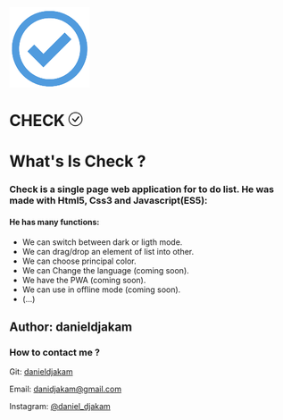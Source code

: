 
<p>
<img src='./assets/img/logo.png' />
<h1>CHECK <svg xmlns="http://www.w3.org/2000/svg" width="25" height="25" fill="currentColor" class="bi bi-check-circle" viewBox="0 0 16 16">   <path d="M8 15A7 7 0 1 1 8 1a7 7 0 0 1 0 14zm0 1A8 8 0 1 0 8 0a8 8 0 0 0 0 16z"/>   <path d="M10.97 4.97a.235.235 0 0 0-.02.022L7.477 9.417 5.384 7.323a.75.75 0 0 0-1.06 1.06L6.97 11.03a.75.75 0 0 0 1.079-.02l3.992-4.99a.75.75 0 0 0-1.071-1.05z"/> </svg></h1>
<h1>What's Is Check ?</h1>
    <h3>Check is a single page web application for to do list. He was made with Html5, Css3 and Javascript(ES5):</h3>
    <h4>He has many functions:</h4>
    <ul>
        <li>
            We can switch between dark or ligth mode.
        </li>
        <li>
            We can drag/drop an element of list into other.
        </li>
        <li>
            We can choose principal color.
        </li>
        <li>
            We can Change the language (coming soon).
        </li>
        <li>
            We have the PWA (coming soon).
        </li>
        <li>
            We can use in offline mode (coming soon).
        </li>
        <li>
            (...)
        </li>
    </ul>
</p>

<h2>Author: danieldjakam</h2>
<h3>How to contact me ?</h3>
<p>
    Git: <a target='_blank' href="https://github.com/danieldjakam">danieldjakam</a>
</p>
<p>
    Email: <a target='_blank' href="mailto:danidjakam@gmail.com">danidjakam@gmail.com</a>
</p>
<p>
    Instagram: <a target='_blank' href="https://www.instagram.com/daniel_djakam/">@daniel_djakam</a>
</p>
